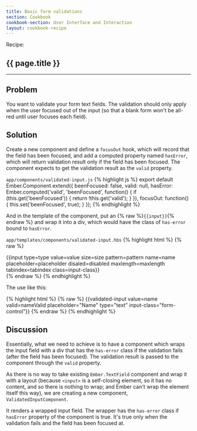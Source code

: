 ```yaml
---
title: Basic form validations
section: Cookbook
cookbook-section: User Interface and Interaction
layout: cookbook-recipe
---
```

<span class="recipe-label">Recipe:</span>
## {{ page.title }}
-----
## Problem

You want to validate your form text fields. The validation should only
apply when the user focused out of the input (so that a blank form won't
be all-red until user focuses each field).

## Solution

Create a new component and define a `focusOut` hook, which will record
that the field has been focused, and add a computed property named
`hasError`, which will return validation result only if the field has
been focused. The component expects to get the validation result as the
`valid` property.

`app/components/validated-input.js`
{% highlight js %}
export default Ember.Component.extend({
  beenFocused: false,
  valid: null,
  hasError: Ember.computed('valid', 'beenFocused', function() {
    if (this.get('beenFocused')) {
      return !this.get('valid');
    }
  }),
  focusOut: function() {
    this.set('beenFocused', true);
  }
});
{% endhighlight %}

And in the template of the component, put an {% raw %}`{{input}}`{% endraw %} and wrap it
into a div, which would have the class of `has-error` bound to
`hasError`.

`app/templates/components/validated-input.hbs`
{% highlight html %}
{% raw %}
<div class="{{if hasError 'has-error'}} form-group">
    {{input type=type value=value size=size pattern=pattern name=name placeholder=placeholder disaled=disabled maxlength=maxlength tabindex=tabindex class=input-class}}
  </div>
{% endraw %}
{% endhighlight %}

The use like this:

{% highlight html %}
{% raw %}
{{validated-input value=name valid=nameValid placeholder="Name" type="text" input-class="form-control"}}
{% endraw %}
{% endhighlight %}

## Discussion

Essentially, what we need to achieve is to have a component which wraps
the input field with a div that has the `has-error` class if the
validation fails (after the field has been focused). The validation
result is passed to the component through the `valid` property.

As there is no way to take existing `Ember.TextField` component and wrap
it with a layout (because `<input>` is a self-closing element, so it has
no content, and so there is nothing to wrap; and Ember can't wrap the
element itself this way), we are creating a new component,
`ValidatedInputComponent`.

It renders a wrapped input field. The wrapper has the `has-error` class
if `hasError` property of the component is true. It's true only when
the validation fails and the field has been focused at.

<!---#### Example
<a class="jsbin-embed" href="http://jsbin.com/UpaXeta/3/embed?live">JS Bin</a><script src="http://static.jsbin.com/js/embed.js"></script> -->
